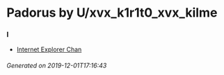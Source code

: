 # Padorus by U/xvx_k1r1t0_xvx_kilme

### I
* [Internet Explorer Chan](https://github.com/shadow578/Project-Padoru/blob/master/table-of-contents/characters/InternetExplorerChan.md)

###### Generated on 2019-12-01T17:16:43
